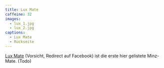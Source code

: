 ```yaml
---
title: Lux Mate
caffeine: 32
images:
  - lux_1.jpg
  - lux_2.jpg
captions:
  - Lux Mate
  - Rückseite
---
```


[Lux Mate](http://lux-mate.de/) (Vorsicht, Redirect auf Facebook) ist die erste hier gelistete Minz-Mate. (Todo)
